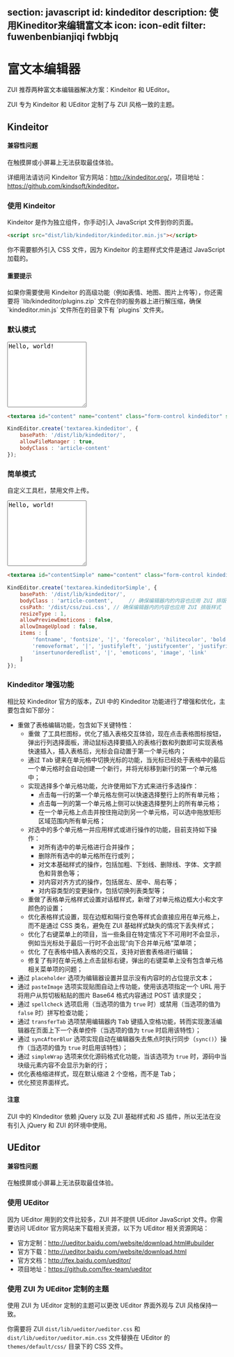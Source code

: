 ﻿section: javascript
id: kindeditor
description: 使用Kineditor来编辑富文本
icon: icon-edit
filter: fuwenbenbianjiqi fwbbjq
---

# 富文本编辑器

ZUI 推荐两种富文本编辑器解决方案：Kindeitor 和 UEditor。

ZUI 专为 Kindeitor 和 UEditor 定制了与 ZUI 风格一致的主题。

## Kindeitor

<div class="alert alert-danger">
  <h4>兼容性问题</h4>
  <p>在触摸屏或小屏幕上无法获取最佳体验。</p>
</div>

详细用法请访问 Kindeitor 官方网站：<a target="_blank" href="http://kindeditor.org/">http://kindeditor.org/</a>，项目地址：<a target="_blank" href="https://github.com/kindsoft/kindeditor">https://github.com/kindsoft/kindeditor</a>。

### 使用 Kindeitor

Kindeitor 是作为独立组件，你手动引入 JavaScript 文件到你的页面。

```html
<script src="dist/lib/kindeditor/kindeditor.min.js"></script>
```

你不需要额外引入 CSS 文件，因为 Kindeitor 的主题样式文件是通过 JavaScript 加载的。

<div class="alert alert-primary">
  <h4>重要提示</h4>
  <p>如果你需要使用 Kindeitor 的高级功能（例如表情、地图、图片上传等），你还需要将 `lib/kindeditor/plugins.zip` 文件在你的服务器上进行解压缩，确保 `kindeditor.min.js` 文件所在的目录下有 `plugins` 文件夹。</p>
</div>

### 默认模式

<example>
  <textarea id="content" name="content" class="form-control kindeditor" style="height:150px;">Hello, world!</textarea>
</example>

```html
<textarea id="content" name="content" class="form-control kindeditor" style="height:150px;">Hello, world!</textarea>
```

```js
KindEditor.create('textarea.kindeditor', {
    basePath: '/dist/lib/kindeditor/',
    allowFileManager : true,
    bodyClass : 'article-content'
});
```

### 简单模式

自定义工具栏，禁用文件上传。

<example>
  <textarea id="contentSimple" name="content" class="form-control kindeditorSimple" style="height:150px;">Hello, world!</textarea>
</example>

```html
<textarea id="contentSimple" name="content" class="form-control kindeditorSimple" style="height:150px;">Hello, world!</textarea>
```

```js
KindEditor.create('textarea.kindeditorSimple', {
    basePath: '/dist/lib/kindeditor/',
    bodyClass : 'article-content',     // 确保编辑器内的内容也应用 ZUI 排版样式
    cssPath: '/dist/css/zui.css', // 确保编辑器内的内容也应用 ZUI 排版样式
    resizeType : 1,
    allowPreviewEmoticons : false,
    allowImageUpload : false,
    items : [
        'fontname', 'fontsize', '|', 'forecolor', 'hilitecolor', 'bold', 'italic', 'underline',
        'removeformat', '|', 'justifyleft', 'justifycenter', 'justifyright', 'insertorderedlist',
        'insertunorderedlist', '|', 'emoticons', 'image', 'link'
    ]
});
```

<script>
function onPageLoad() {
  return false;
}
function afterPageLoad() {
    var initKindeditor = function(){
        var K = window.KindEditor;
        if(K) {
            K.create('textarea.kindeditor', {
                basePath: 'dist/lib/kindeditor/',
                allowFileManager : true,
                bodyClass : 'article-content',
                cssPath: '/dist/css/zui.css'
            });

            K.create('textarea.kindeditorSimple', {
                basePath: '/dist/lib/kindeditor/',
                bodyClass : 'article-content',
                cssPath: '/dist/css/zui.css',
                resizeType : 1,
                allowPreviewEmoticons : false,
                allowImageUpload : false,
                items : [
                    'fontname', 'fontsize', '|', 'forecolor', 'hilitecolor', 'bold', 'italic', 'underline',
                    'removeformat', '|', 'justifyleft', 'justifycenter', 'justifyright', 'insertorderedlist',
                    'insertunorderedlist', '|', 'emoticons', 'image', 'link'
                ]
            });
        }
        setTimeout($.doc.stopPageLoading, 500);
    };

    $.getScript('dist/lib/kindeditor/kindeditor.min.js', initKindeditor);

    $(document).on('click', '.ke-dialog-mask, .ke-dialog', function(e){
        e.stopPropagation();
    });
}
</script>

### Kindeditor 增强功能

相比较 Kindeditor 官方的版本，ZUI 中的 Kindeditor 功能进行了增强和优化，主要包含如下部分：

* 重做了表格编辑功能，包含如下关键特性：
  * 重做 了工具栏图标，优化了插入表格交互体验，现在点击表格图标按钮，弹出行列选择面板，滑动鼠标选择要插入的表格行数和列数即可实现表格快速插入，插入表格后，光标会自动置于第一个单元格内；
  * 通过 <kbd>Tab</kbd> 键来在单元格中切换光标的功能，当光标已经处于表格中的最后一个单元格时会自动创建一个新行，并将光标移到新行的第一个单元格中；
  * 实现选择多个单元格功能，允许使用如下方式来进行多选操作：
    * 点击每一行的第一个单元格左侧可以快速选择整行上的所有单元格；
    * 点击每一列的第一个单元格上侧可以快速选择整列上的所有单元格；
    * 在一个单元格上点击并按住拖动到另一个单元格，可以选中拖放矩形区域范围内所有单元格；
  * 对选中的多个单元格一并应用样式或进行操作的功能，目前支持如下操作：
    * 对所有选中的单元格进行合并操作；
    * 删除所有选中的单元格所在行或列；
    * 对文本基础样式的操作，包括加粗、下划线、删除线、字体、文字颜色和背景色等；
    * 对内容对齐方式的操作，包括居左、居中、局右等；
    * 对内容类型的变更操作，包括切换列表类型等；
  * 重做了表格单元格样式设置对话框样式，新增了对单元格边框大小和文字颜色的设置；
  * 优化表格样式设置，现在边框和隔行变色等样式会直接应用在单元格上，而不是通过 CSS 类名，避免在 ZUI 基础样式缺失的情况下丢失样式；
  * 优化了右键菜单上的项目，当一些条目在特定情况下不可用时不会显示，例如当光标处于最后一行时不会出现“向下合并单元格”菜单项；
  * 优化 了在表格中插入表格的交互，支持对嵌套表格进行编辑；
  * 修复了有时在单元格上点击鼠标右键，弹出的右键菜单上没有包含单元格相关菜单项的问题；
* 通过 `placeholder` 选项为编辑器设置并显示没有内容时的占位提示文本；
* 通过 `pasteImage` 选项实现贴图自动上传功能，使用该选项指定一个 URL 用于将用户从剪切板粘贴的图片 Base64 格式内容通过 POST 请求提交；
* 通过 `spellcheck` 选项启用（当选项的值为 `true` 时）或禁用（当选项的值为 `false` 时）拼写检查功能；
* 通过 `transferTab` 选项禁用编辑器内 <kbd>Tab</kbd> 键插入空格功能，转而实现激活编辑器在页面上下一个表单控件（当选项的值为 `true` 时启用该特性）；
* 通过 `syncAfterBlur` 选项实现自动在编辑器失去焦点时执行同步（`sync()`）操作（当选项的值为 `true` 时启用该特性）；
* 通过 `simpleWrap` 选项来优化源码格式化功能，当该选项为 `true` 时，源码中当块级元素内容不会显示为新的行；
* 优化表格缩进样式，现在默认缩进 2 个空格，而不是 Tab；
* 优化预览界面样式。

<div class="alert alert-info">
  <h4>注意</h4>
  <p>ZUI 中的 KIndeditor 依赖 jQuery 以及 ZUI 基础样式和 JS 插件，所以无法在没有引入 jQuery 和 ZUI 的环境中使用。</p>
</div>

## UEditor

<div class="alert alert-danger">
  <h4>兼容性问题</h4>
  <p>在触摸屏或小屏幕上无法获取最佳体验。</p>
</div>

### 使用 UEditor

因为 UEditor 用到的文件比较多，ZUI 并不提供 UEditor JavaScript 文件。你需要访问 UEditor 官方网站来下载相关资源，以下为 UEditor 相关资源网站：

 - 官方定制：<a target="_blank" href="http://ueditor.baidu.com/website/download.html#ubuilder">http://ueditor.baidu.com/website/download.html#ubuilder</a>
 - 官方下载：<a target="_blank" href="http://ueditor.baidu.com/website/download.html">http://ueditor.baidu.com/website/download.html</a>
 - 官方文档：<a target="_blank" href="http://fex.baidu.com/ueditor/">http://fex.baidu.com/ueditor/</a>
 - 项目地址：<a target="_blank" href="https://github.com/fex-team/ueditor">https://github.com/fex-team/ueditor</a>

### 使用 ZUI 为 UEditor 定制的主题

使用 ZUI 为 UEditor 定制的主题可以更改 UEditor 界面外观与 ZUI 风格保持一致。

你需要将 ZUI `dist/lib/ueditor/ueditor.css` 和 `dist/lib/ueditor/ueditor.min.css` 文件替换在 UEditor 的 `themes/default/css/` 目录下的 CSS 文件。
